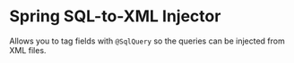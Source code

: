 # Spring SQL-to-XML Injector

Allows you to tag fields with `@SqlQuery` so the queries can be injected from XML files. 

